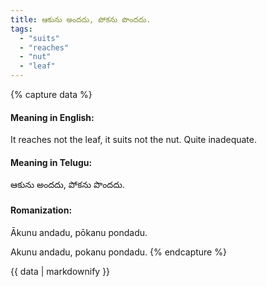 ```yaml
---
title: ఆకును అందదు, పోకను పొందదు.
tags:
  - "suits"
  - "reaches"
  - "nut"
  - "leaf"
---
```


{% capture data %}
#### Meaning in English:
It reaches not the leaf, it suits not the nut.
Quite inadequate.

#### Meaning in Telugu:
ఆకును అందదు, పోకను పొందదు.

#### Romanization:
Ākunu andadu, pōkanu pondadu.

Akunu andadu, pokanu pondadu.
{% endcapture %}

{{ data | markdownify }}

